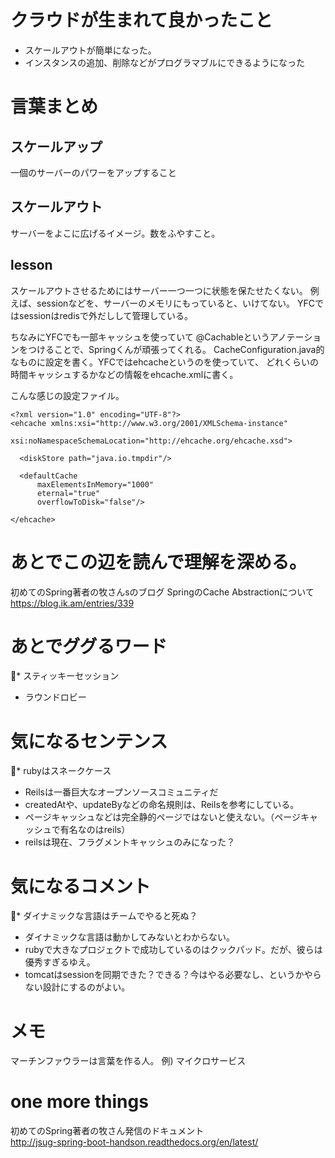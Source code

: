 # クラウドが生まれて良かったこと
* スケールアウトが簡単になった。
* インスタンスの追加、削除などがプログラマブルにできるようになった

# 言葉まとめ
## スケールアップ
一個のサーバーのパワーをアップすること
## スケールアウト
サーバーをよこに広げるイメージ。数をふやすこと。


## lesson

スケールアウトさせるためにはサーバー一つ一つに状態を保たせたくない。
例えば、sessionなどを、サーバーのメモリにもっていると、いけてない。
YFCではsessionはredisで外だしして管理している。

ちなみにYFCでも一部キャッシュを使っていて
@Cachableというアノテーションをつけることで、Springくんが頑張ってくれる。
CacheConfiguration.java的なものに設定を書く。YFCではehcacheというのを使っていて、
どれくらいの時間キャッシュするかなどの情報をehcache.xmlに書く。

こんな感じの設定ファイル。

```
<?xml version="1.0" encoding="UTF-8"?>
<ehcache xmlns:xsi="http://www.w3.org/2001/XMLSchema-instance"
         xsi:noNamespaceSchemaLocation="http://ehcache.org/ehcache.xsd">

  <diskStore path="java.io.tmpdir"/>

  <defaultCache
      maxElementsInMemory="1000"
      eternal="true"
      overflowToDisk="false"/>

</ehcache>

```

# あとでこの辺を読んで理解を深める。
初めてのSpring著者の牧さんsのブログ
SpringのCache Abstractionについて
https://blog.ik.am/entries/339



# あとでググるワード
* スティッキーセッション
* ラウンドロビー

# 気になるセンテンス
* rubyはスネークケース
* Reilsは一番巨大なオープンソースコミュニティだ
* createdAtや、updateByなどの命名規則は、Reilsを参考にしている。
* ページキャッシュなどは完全静的ページではないと使えない。（ページキャッシュで有名なのはreils）
* reilsは現在、フラグメントキャッシュのみになった？

# 気になるコメント
* ダイナミックな言語はチームでやると死ぬ？
* ダイナミックな言語は動かしてみないとわからない。
* rubyで大きなプロジェクトで成功しているのはクックパッド。だが、彼らは優秀すぎるゆえ。
* tomcatはsessionを同期できた？できる？今はやる必要なし、というかやらない設計にするのがよい。


# メモ
マーチンファウラーは言葉を作る人。
例) マイクロサービス

# one more things
初めてのSpring著者の牧さん発信のドキュメント<br>
http://jsug-spring-boot-handson.readthedocs.org/en/latest/
